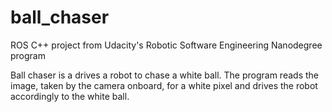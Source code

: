 # ball_chaser
ROS C++ project from Udacity's Robotic Software Engineering Nanodegree program 

Ball chaser is a drives a robot to chase a white ball. The program reads the image, taken by the camera onboard, for a white pixel and drives the robot accordingly to the white ball.


